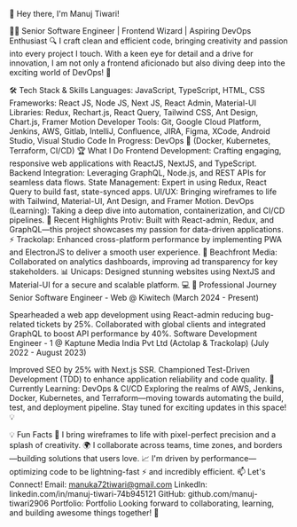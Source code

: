 👋 Hey there, I'm Manuj Tiwari!

👨‍💻 Senior Software Engineer | Frontend Wizard | Aspiring DevOps Enthusiast
🔍 I craft clean and efficient code, bringing creativity and passion into every project I touch. With a keen eye for detail and a drive for innovation, I am not only a frontend aficionado but also diving deep into the exciting world of DevOps! 🚀

🛠️ Tech Stack & Skills
Languages: JavaScript, TypeScript, HTML, CSS
Frameworks: React JS, Node JS, Next JS, React Admin, Material-UI
Libraries: Redux, Rechart.js, React Query, Tailwind CSS, Ant Design, Chart.js, Framer Motion
Developer Tools: Git, Google Cloud Platform, Jenkins, AWS, Gitlab, IntelliJ, Confluence, JIRA, Figma, XCode, Android Studio, Visual Studio Code
In Progress: DevOps 🌱 (Docker, Kubernetes, Terraform, CI/CD)
🏆 What I Do
Frontend Development: Crafting engaging, responsive web applications with ReactJS, NextJS, and TypeScript.
Backend Integration: Leveraging GraphQL, Node.js, and REST APIs for seamless data flows.
State Management: Expert in using Redux, React Query to build fast, state-synced apps.
UI/UX: Bringing wireframes to life with Tailwind, Material-UI, Ant Design, and Framer Motion.
DevOps (Learning): Taking a deep dive into automation, containerization, and CI/CD pipelines.
🚀 Recent Highlights
Protiv: Built with React-admin, Redux, and GraphQL—this project showcases my passion for data-driven applications. ⚡
Trackolap: Enhanced cross-platform performance by implementing PWA and ElectronJS to deliver a smooth user experience. 💼
Beachfront Media: Collaborated on analytics dashboards, improving ad transparency for key stakeholders. 📊
Unicaps: Designed stunning websites using NextJS and Material-UI for a secure and scalable platform. 💻
💼 Professional Journey
Senior Software Engineer - Web @ Kiwitech
(March 2024 - Present)

Spearheaded a web app development using React-admin reducing bug-related tickets by 25%.
Collaborated with global clients and integrated GraphQL to boost API performance by 40%.
Software Development Engineer - 1 @ Kaptune Media India Pvt Ltd (Actolap & Trackolap)
(July 2022 - August 2023)

Improved SEO by 25% with Next.js SSR.
Championed Test-Driven Development (TDD) to enhance application reliability and code quality.
🌱 Currently Learning: DevOps & CI/CD
Exploring the realms of AWS, Jenkins, Docker, Kubernetes, and Terraform—moving towards automating the build, test, and deployment pipeline. Stay tuned for exciting updates in this space! 💡

💡 Fun Facts
🎨 I bring wireframes to life with pixel-perfect precision and a splash of creativity.
🌍 I collaborate across teams, time zones, and borders—building solutions that users love.
📈 I'm driven by performance—optimizing code to be lightning-fast ⚡ and incredibly efficient.
📫 Let's Connect!
Email: manuka72tiwari@gmail.com
LinkedIn: linkedin.com/in/manuj-tiwari-74b945121
GitHub: github.com/manuj-tiwari2906
Portfolio: Portfolio
Looking forward to collaborating, learning, and building awesome things together! 🙌

